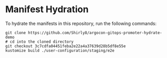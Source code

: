 # Manifest Hydration

To hydrate the manifests in this repository, run the following commands:

```shell
git clone https://github.com/Shirly8/argocon-gitops-promoter-hydrate-demo
# cd into the cloned directory
git checkout 3c7cdfa04451feba2e22a4a37639d28b5df8e55e
kustomize build ./user-configuration/staging/e2e
```
